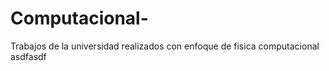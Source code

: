 # Computacional-
Trabajos de la universidad realizados con enfoque de fisica computacional asdfasdf
